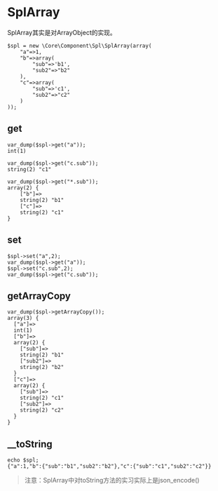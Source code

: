# SplArray
SplArray其实是对ArrayObject的实现。
```
$spl = new \Core\Component\Spl\SplArray(array(
    "a"=>1,
    "b"=>array(
        "sub"=>'b1',
        "sub2"=>"b2"
    ),
    "c"=>array(
        "sub"=>'c1',
        "sub2"=>"c2"
    )
));
```
## get
```
var_dump($spl->get("a"));
int(1)

var_dump($spl->get("c.sub"));
string(2) "c1"

var_dump($spl->get("*.sub"));
array(2) {
    ["b"]=>
    string(2) "b1"
    ["c"]=>
    string(2) "c1"
}
```
## set
```
$spl->set("a",2);
var_dump($spl->get("a"));
$spl->set("c.sub",2);
var_dump($spl->get("c.sub"));
```
## getArrayCopy
```
var_dump($spl->getArrayCopy());
array(3) {
  ["a"]=>
  int(1)
  ["b"]=>
  array(2) {
    ["sub"]=>
    string(2) "b1"
    ["sub2"]=>
    string(2) "b2"
  }
  ["c"]=>
  array(2) {
    ["sub"]=>
    string(2) "c1"
    ["sub2"]=>
    string(2) "c2"
  }
}
```
## __toString
```
echo $spl;
{"a":1,"b":{"sub":"b1","sub2":"b2"},"c":{"sub":"c1","sub2":"c2"}}
```
> 注意：SplArray中对toString方法的实习实际上是json_encode()

